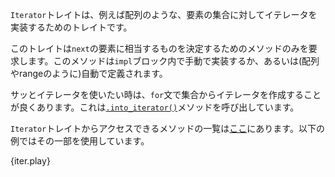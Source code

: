 <!-- The `Iterator` trait is used to implement iterators over collections such as arrays. -->
`Iterator`トレイトは、例えば配列のような、要素の集合に対してイテレータを実装するためのトレイトです。

<!-- The trait requires only a method to be defined for the `next` element,
which may be manually defined in an `impl` block or automatically
defined (as in arrays and ranges). -->
このトレイトは`next`の要素に相当するものを決定するためのメソッドのみを要求します。このメソッドは`impl`ブロック内で手動で実装するか、あるいは(配列やrangeのように)自動で定義されます。

<!-- As a point of convenience for common situations, the `for` construct
turns some collections into iterators using the [`.into_iterator()`][intoiter] method. -->
サッとイテレータを使いたい時は、`for`文で集合からイテレータを作成することが良くあります。これは[`.into_iterator()`][intoiter]メソッドを呼び出しています。

<!-- Methods that can be accessed using the `Iterator` trait in addition
to those shown in the example below can be found [here][iter]. -->
`Iterator`トレイトからアクセスできるメソッドの一覧は[ここ][iter]にあります。以下の例ではその一部を使用しています。

{iter.play}

[intoiter]: https://doc.rust-lang.org/std/iter/trait.IntoIterator.html
[iter]: http://doc.rust-lang.org/core/iter/trait.Iterator.html

